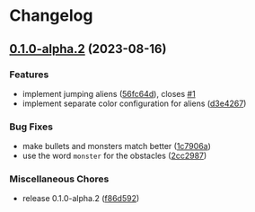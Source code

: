 # Changelog

## [0.1.0-alpha.2](https://github.com/b1rger/marsrover/compare/v0.1.0-alpha.1...v0.1.0-alpha.2) (2023-08-16)


### Features

* implement jumping aliens ([56fc64d](https://github.com/b1rger/marsrover/commit/56fc64dd52cfafcfb8a995cd5d5d3932be323c5f)), closes [#1](https://github.com/b1rger/marsrover/issues/1)
* implement separate color configuration for aliens ([d3e4267](https://github.com/b1rger/marsrover/commit/d3e4267c93c603a28ca6fdd51d9ace4305cfae71))


### Bug Fixes

* make bullets and monsters match better ([1c7906a](https://github.com/b1rger/marsrover/commit/1c7906aec7530aa4a53b018dfd8e1f6022dfc374))
* use the word `monster` for the obstacles ([2cc2987](https://github.com/b1rger/marsrover/commit/2cc298781d54d9143cba376e1dd5d343ccabc65e))


### Miscellaneous Chores

* release 0.1.0-alpha.2 ([f86d592](https://github.com/b1rger/marsrover/commit/f86d59238b58b9fe2c7308fc1f5bfb29f955d6f0))
